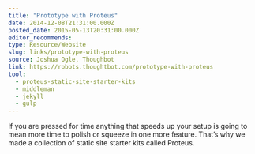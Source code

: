 ```yaml
---
title: "Prototype with Proteus"
date: 2014-12-08T21:31:00.000Z
posted_date: 2015-05-13T20:31:00.000Z
editor_recommends:
type: Resource/Website
slug: links/prototype-with-proteus
source: Joshua Ogle, Thoughbot
link: https://robots.thoughtbot.com/prototype-with-proteus
tool:
  - proteus-static-site-starter-kits
  - middleman
  - jekyll
  - gulp
---
```

If you are pressed for time anything that speeds up your setup is going to mean more time to polish or squeeze in one more feature. That’s why we made a collection of static site starter kits called Proteus.



